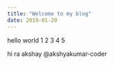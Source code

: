 ```yaml
---
title: "Welcome to my blog"
date: 2019-01-20
---
```


hello world
1
2
3
4
5

hi ra akshay @akshyakumar-coder
